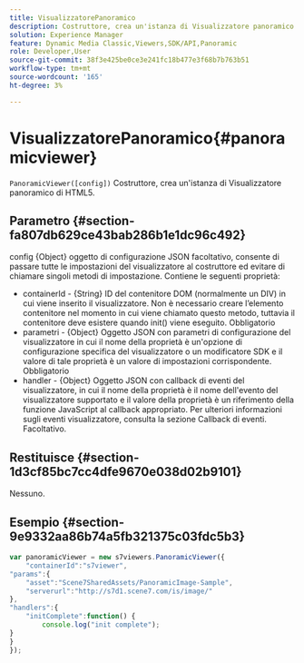```yaml
---
title: VisualizzatorePanoramico
description: Costruttore, crea un'istanza di Visualizzatore panoramico di HTML5.
solution: Experience Manager
feature: Dynamic Media Classic,Viewers,SDK/API,Panoramic
role: Developer,User
source-git-commit: 38f3e425be0ce3e241fc18b477e3f68b7b763b51
workflow-type: tm+mt
source-wordcount: '165'
ht-degree: 3%

---
```


# VisualizzatorePanoramico{#panoramicviewer}

`PanoramicViewer([config])`
Costruttore, crea un&#39;istanza di Visualizzatore panoramico di HTML5.

## Parametro {#section-fa807db629ce43bab286b1e1dc96c492}

config
{Object} oggetto di configurazione JSON facoltativo, consente di passare tutte le impostazioni del visualizzatore al costruttore ed evitare di chiamare singoli metodi di impostazione. Contiene le seguenti proprietà:

* containerId - {String} ID del contenitore DOM (normalmente un DIV) in cui viene inserito il visualizzatore. Non è necessario creare l’elemento contenitore nel momento in cui viene chiamato questo metodo, tuttavia il contenitore deve esistere quando init() viene eseguito. Obbligatorio
* parametri - {Object} Oggetto JSON con parametri di configurazione del visualizzatore in cui il nome della proprietà è un&#39;opzione di configurazione specifica del visualizzatore o un modificatore SDK e il valore di tale proprietà è un valore di impostazioni corrispondente. Obbligatorio
* handler - {Object} Oggetto JSON con callback di eventi del visualizzatore, in cui il nome della proprietà è il nome dell&#39;evento del visualizzatore supportato e il valore della proprietà è un riferimento della funzione JavaScript al callback appropriato. Per ulteriori informazioni sugli eventi visualizzatore, consulta la sezione Callback di eventi. Facoltativo.


## Restituisce {#section-1d3cf85bc7cc4dfe9670e038d02b9101}

Nessuno.

## Esempio {#section-9e9332aa86b74a5fb321375c03fdc5b3}

```javascript {.line-numbers}
var panoramicViewer = new s7viewers.PanoramicViewer({
    "containerId":"s7viewer",
"params":{
    "asset":"Scene7SharedAssets/PanoramicImage-Sample",
    "serverurl":"http://s7d1.scene7.com/is/image/"
},
"handlers":{
    "initComplete":function() {
        console.log("init complete");
}
}
});
```
